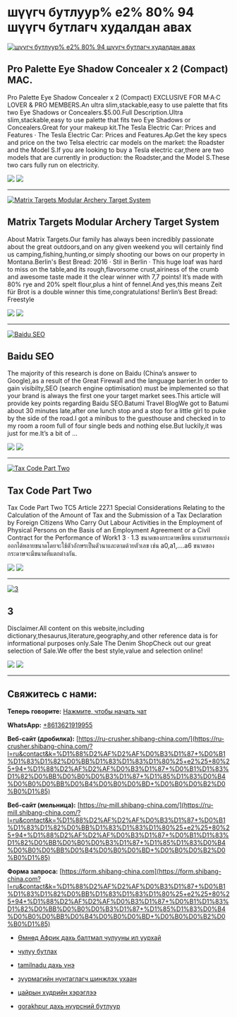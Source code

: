 # шүүгч бутлуур% e2% 80% 94 шүүгч бутлагч худалдан авах

<a href="https://swt.shibang-china.com/?l=ru&img&k=%D1%88%D2%AF%D2%AF%D0%B3%D1%87+%D0%B1%D1%83%D1%82%D0%BB%D1%83%D1%83%D1%80%25+e2%25+80%25+94+%D1%88%D2%AF%D2%AF%D0%B3%D1%87+%D0%B1%D1%83%D1%82%D0%BB%D0%B0%D0%B3%D1%87+%D1%85%D1%83%D0%B4%D0%B0%D0%BB%D0%B4%D0%B0%D0%BD+%D0%B0%D0%B2%D0%B0%D1%85" target="_blank">![шүүгч бутлуур% e2% 80% 94 шүүгч бутлагч худалдан авах](http://static.shibang-china.com/all-800x300/1390.jpg)</a>

## Pro Palette Eye Shadow Concealer x 2 (Compact) MAC.
Pro Palette Eye Shadow Concealer x 2 (Compact) EXCLUSIVE FOR M&#183;A&#183;C LOVER &amp; PRO MEMBERS.An ultra slim,stackable,easy to use palette that fits two Eye Shadows or Concealers.$5.00.Full Description.Ultra slim,stackable,easy to use palette that fits two Eye Shadows or Concealers.Great for your makeup kit.The Tesla Electric Car: Prices and Features&nbsp;&#0183;&#32;The Tesla Electric Car: Prices and Features.Ap.Get the key specs and price on the two Telsa electric car models on the market: the Roadster and the Model S.If you are looking to buy a Tesla electric car,there are two models that are currently in production: the Roadster,and the Model S.These two cars fully run on electricity.


<a href="https://whatsapp.shibangsoft.com/WhatsApp.php" target="_blank" title="WhatsApp">![](http://static.shibang-china.com/icon/whatsapp.png)</a> <a href="https://swt.shibang-china.com/?l=ru&icon&k=%D1%88%D2%AF%D2%AF%D0%B3%D1%87+%D0%B1%D1%83%D1%82%D0%BB%D1%83%D1%83%D1%80%25+e2%25+80%25+94+%D1%88%D2%AF%D2%AF%D0%B3%D1%87+%D0%B1%D1%83%D1%82%D0%BB%D0%B0%D0%B3%D1%87+%D1%85%D1%83%D0%B4%D0%B0%D0%BB%D0%B4%D0%B0%D0%BD+%D0%B0%D0%B2%D0%B0%D1%85" target="_blank">![](http://static.shibang-china.com/icon/chat-ru.png)</a>

---

<a href="https://swt.shibang-china.com/?l=ru&img&k=%D1%88%D2%AF%D2%AF%D0%B3%D1%87+%D0%B1%D1%83%D1%82%D0%BB%D1%83%D1%83%D1%80%25+e2%25+80%25+94+%D1%88%D2%AF%D2%AF%D0%B3%D1%87+%D0%B1%D1%83%D1%82%D0%BB%D0%B0%D0%B3%D1%87+%D1%85%D1%83%D0%B4%D0%B0%D0%BB%D0%B4%D0%B0%D0%BD+%D0%B0%D0%B2%D0%B0%D1%85" target="_blank">![Matrix Targets Modular Archery Target System](http://static.shibang-china.com/all-800x300/1213.jpg)</a>

## Matrix Targets Modular Archery Target System
About Matrix Targets.Our family has always been incredibly passionate about the great outdoors,and on any given weekend you will certainly find us camping,fishing,hunting,or simply shooting our bows on our property in Montana.Berlin's Best Bread: 2016 &#183; Stil in Berlin&nbsp;&#0183;&#32;This huge loaf was hard to miss on the table,and its rough,flavorsome crust,airiness of the crumb and awesome taste made it the clear winner with 7,7 points! It’s made with 80% rye and 20% spelt flour,plus a hint of fennel.And yes,this means Zeit f&#252;r Brot is a double winner this time,congratulations! Berlin’s Best Bread: Freestyle


<a href="https://whatsapp.shibangsoft.com/WhatsApp.php" target="_blank" title="WhatsApp">![](http://static.shibang-china.com/icon/whatsapp.png)</a> <a href="https://swt.shibang-china.com/?l=ru&icon&k=%D1%88%D2%AF%D2%AF%D0%B3%D1%87+%D0%B1%D1%83%D1%82%D0%BB%D1%83%D1%83%D1%80%25+e2%25+80%25+94+%D1%88%D2%AF%D2%AF%D0%B3%D1%87+%D0%B1%D1%83%D1%82%D0%BB%D0%B0%D0%B3%D1%87+%D1%85%D1%83%D0%B4%D0%B0%D0%BB%D0%B4%D0%B0%D0%BD+%D0%B0%D0%B2%D0%B0%D1%85" target="_blank">![](http://static.shibang-china.com/icon/chat-ru.png)</a>

---

<a href="https://swt.shibang-china.com/?l=ru&img&k=%D1%88%D2%AF%D2%AF%D0%B3%D1%87+%D0%B1%D1%83%D1%82%D0%BB%D1%83%D1%83%D1%80%25+e2%25+80%25+94+%D1%88%D2%AF%D2%AF%D0%B3%D1%87+%D0%B1%D1%83%D1%82%D0%BB%D0%B0%D0%B3%D1%87+%D1%85%D1%83%D0%B4%D0%B0%D0%BB%D0%B4%D0%B0%D0%BD+%D0%B0%D0%B2%D0%B0%D1%85" target="_blank">![Baidu SEO](http://static.shibang-china.com/all-800x300/316.jpg)</a>

## Baidu SEO
The majority of this research is done on Baidu (China’s answer to Google),as a result of the Great Firewall and the language barrier.In order to gain visibilty,SEO (search engine optimisation) must be implemented so that your brand is always the first one your target market sees.This article will provide key points regarding Baidu SEO.Batumi Travel BlogWe got to Batumi about 30 minutes late,after one lunch stop and a stop for a little girl to puke by the side of the road.I got a minibus to the guesthouse and checked in to my room a room full of four single beds and nothing else.But luckily,it was just for me.It’s a bit of …


<a href="https://whatsapp.shibangsoft.com/WhatsApp.php" target="_blank" title="WhatsApp">![](http://static.shibang-china.com/icon/whatsapp.png)</a> <a href="https://swt.shibang-china.com/?l=ru&icon&k=%D1%88%D2%AF%D2%AF%D0%B3%D1%87+%D0%B1%D1%83%D1%82%D0%BB%D1%83%D1%83%D1%80%25+e2%25+80%25+94+%D1%88%D2%AF%D2%AF%D0%B3%D1%87+%D0%B1%D1%83%D1%82%D0%BB%D0%B0%D0%B3%D1%87+%D1%85%D1%83%D0%B4%D0%B0%D0%BB%D0%B4%D0%B0%D0%BD+%D0%B0%D0%B2%D0%B0%D1%85" target="_blank">![](http://static.shibang-china.com/icon/chat-ru.png)</a>

---

<a href="https://swt.shibang-china.com/?l=ru&img&k=%D1%88%D2%AF%D2%AF%D0%B3%D1%87+%D0%B1%D1%83%D1%82%D0%BB%D1%83%D1%83%D1%80%25+e2%25+80%25+94+%D1%88%D2%AF%D2%AF%D0%B3%D1%87+%D0%B1%D1%83%D1%82%D0%BB%D0%B0%D0%B3%D1%87+%D1%85%D1%83%D0%B4%D0%B0%D0%BB%D0%B4%D0%B0%D0%BD+%D0%B0%D0%B2%D0%B0%D1%85" target="_blank">![Tax Code Part Two](http://static.shibang-china.com/all-800x300/1135.jpg)</a>

## Tax Code Part Two
Tax Code Part Two TC5 Article 227.1 Special Considerations Relating to the Calculation of the Amount of Tax and the Submission of a Tax Declaration by Foreign Citizens Who Carry Out Labour Activities in the Employment of Physical Persons on the Basis of an Employment Agreement or a Civil Contract for the Performance of Work1 3&nbsp;&#0183;&#32;1.3 ขนาดของกระดาษเขียน แบบสามารถแบ่งออกได้หลายขนาดโดยจะใช้ตัวอักษรเป็นตัวนาและตามด้วยตัวเลข เช่น a0,a1,….a6 ขนาดของ กระดาษจะมีขนาดที่แตกต่างกัน.


<a href="https://whatsapp.shibangsoft.com/WhatsApp.php" target="_blank" title="WhatsApp">![](http://static.shibang-china.com/icon/whatsapp.png)</a> <a href="https://swt.shibang-china.com/?l=ru&icon&k=%D1%88%D2%AF%D2%AF%D0%B3%D1%87+%D0%B1%D1%83%D1%82%D0%BB%D1%83%D1%83%D1%80%25+e2%25+80%25+94+%D1%88%D2%AF%D2%AF%D0%B3%D1%87+%D0%B1%D1%83%D1%82%D0%BB%D0%B0%D0%B3%D1%87+%D1%85%D1%83%D0%B4%D0%B0%D0%BB%D0%B4%D0%B0%D0%BD+%D0%B0%D0%B2%D0%B0%D1%85" target="_blank">![](http://static.shibang-china.com/icon/chat-ru.png)</a>

---

<a href="https://swt.shibang-china.com/?l=ru&img&k=%D1%88%D2%AF%D2%AF%D0%B3%D1%87+%D0%B1%D1%83%D1%82%D0%BB%D1%83%D1%83%D1%80%25+e2%25+80%25+94+%D1%88%D2%AF%D2%AF%D0%B3%D1%87+%D0%B1%D1%83%D1%82%D0%BB%D0%B0%D0%B3%D1%87+%D1%85%D1%83%D0%B4%D0%B0%D0%BB%D0%B4%D0%B0%D0%BD+%D0%B0%D0%B2%D0%B0%D1%85" target="_blank">![3](http://static.shibang-china.com/all-800x300/1056.jpg)</a>

## 3
Disclaimer.All content on this website,including dictionary,thesaurus,literature,geography,and other reference data is for informational purposes only.Sale The Denim ShopCheck out our great selection of Sale.We offer the best style,value and selection online!


<a href="https://whatsapp.shibangsoft.com/WhatsApp.php" target="_blank" title="WhatsApp">![](http://static.shibang-china.com/icon/whatsapp.png)</a> <a href="https://swt.shibang-china.com/?l=ru&icon&k=%D1%88%D2%AF%D2%AF%D0%B3%D1%87+%D0%B1%D1%83%D1%82%D0%BB%D1%83%D1%83%D1%80%25+e2%25+80%25+94+%D1%88%D2%AF%D2%AF%D0%B3%D1%87+%D0%B1%D1%83%D1%82%D0%BB%D0%B0%D0%B3%D1%87+%D1%85%D1%83%D0%B4%D0%B0%D0%BB%D0%B4%D0%B0%D0%BD+%D0%B0%D0%B2%D0%B0%D1%85" target="_blank">![](http://static.shibang-china.com/icon/chat-ru.png)</a>

---
## Свяжитесь с нами:

**Теперь говорите:** [Нажмите, чтобы начать чат](https://swt.shibang-china.com?l=ru&contact&k=%D1%88%D2%AF%D2%AF%D0%B3%D1%87+%D0%B1%D1%83%D1%82%D0%BB%D1%83%D1%83%D1%80%25+e2%25+80%25+94+%D1%88%D2%AF%D2%AF%D0%B3%D1%87+%D0%B1%D1%83%D1%82%D0%BB%D0%B0%D0%B3%D1%87+%D1%85%D1%83%D0%B4%D0%B0%D0%BB%D0%B4%D0%B0%D0%BD+%D0%B0%D0%B2%D0%B0%D1%85)

**WhatsApp:**  [+8613621919955](https://whatsapp.shibangsoft.com/WhatsApp.php)

**Веб-сайт (дробилка):** [https://ru-crusher.shibang-china.com/](https://ru-crusher.shibang-china.com/?l=ru&contact&k=%D1%88%D2%AF%D2%AF%D0%B3%D1%87+%D0%B1%D1%83%D1%82%D0%BB%D1%83%D1%83%D1%80%25+e2%25+80%25+94+%D1%88%D2%AF%D2%AF%D0%B3%D1%87+%D0%B1%D1%83%D1%82%D0%BB%D0%B0%D0%B3%D1%87+%D1%85%D1%83%D0%B4%D0%B0%D0%BB%D0%B4%D0%B0%D0%BD+%D0%B0%D0%B2%D0%B0%D1%85)

**Веб-сайт (мельница):** [https://ru-mill.shibang-china.com/](https://ru-mill.shibang-china.com/?l=ru&contact&k=%D1%88%D2%AF%D2%AF%D0%B3%D1%87+%D0%B1%D1%83%D1%82%D0%BB%D1%83%D1%83%D1%80%25+e2%25+80%25+94+%D1%88%D2%AF%D2%AF%D0%B3%D1%87+%D0%B1%D1%83%D1%82%D0%BB%D0%B0%D0%B3%D1%87+%D1%85%D1%83%D0%B4%D0%B0%D0%BB%D0%B4%D0%B0%D0%BD+%D0%B0%D0%B2%D0%B0%D1%85)

**Форма запроса:** [https://form.shibang-china.com](https://form.shibang-china.com?l=ru&contact&k=%D1%88%D2%AF%D2%AF%D0%B3%D1%87+%D0%B1%D1%83%D1%82%D0%BB%D1%83%D1%83%D1%80%25+e2%25+80%25+94+%D1%88%D2%AF%D2%AF%D0%B3%D1%87+%D0%B1%D1%83%D1%82%D0%BB%D0%B0%D0%B3%D1%87+%D1%85%D1%83%D0%B4%D0%B0%D0%BB%D0%B4%D0%B0%D0%BD+%D0%B0%D0%B2%D0%B0%D1%85)

* [Өмнөд Африк дахь балтмал чулууны ил уурхай](../127/%D3%A8%D0%BC%D0%BD%D3%A9%D0%B4%20%D0%90%D1%84%D1%80%D0%B8%D0%BA%20%D0%B4%D0%B0%D1%85%D1%8C%20%D0%B1%D0%B0%D0%BB%D1%82%D0%BC%D0%B0%D0%BB%20%D1%87%D1%83%D0%BB%D1%83%D1%83%D0%BD%D1%8B%20%D0%B8%D0%BB%20%D1%83%D1%83%D1%80%D1%85%D0%B0%D0%B9.md)

* [чулуу бутлах](../130/%D1%87%D1%83%D0%BB%D1%83%D1%83%20%D0%B1%D1%83%D1%82%D0%BB%D0%B0%D1%85.md)

* [tamilnadu дахь үнэ](../129/tamilnadu%20%D0%B4%D0%B0%D1%85%D1%8C%20%D2%AF%D0%BD%D1%8D.md)

* [зуурмагийн нунтаглагч шинжлэх ухаан](../128/%D0%B7%D1%83%D1%83%D1%80%D0%BC%D0%B0%D0%B3%D0%B8%D0%B9%D0%BD%20%D0%BD%D1%83%D0%BD%D1%82%D0%B0%D0%B3%D0%BB%D0%B0%D0%B3%D1%87%20%D1%88%D0%B8%D0%BD%D0%B6%D0%BB%D1%8D%D1%85%20%D1%83%D1%85%D0%B0%D0%B0%D0%BD.md)

* [цайрын хүдрийн хэрэглээ](../130/%D1%86%D0%B0%D0%B9%D1%80%D1%8B%D0%BD%20%D1%85%D2%AF%D0%B4%D1%80%D0%B8%D0%B9%D0%BD%20%D1%85%D1%8D%D1%80%D1%8D%D0%B3%D0%BB%D1%8D%D1%8D.md)

* [gorakhpur дахь нүүрсний бутлуур](../129/gorakhpur%20%D0%B4%D0%B0%D1%85%D1%8C%20%D0%BD%D2%AF%D2%AF%D1%80%D1%81%D0%BD%D0%B8%D0%B9%20%D0%B1%D1%83%D1%82%D0%BB%D1%83%D1%83%D1%80.md)